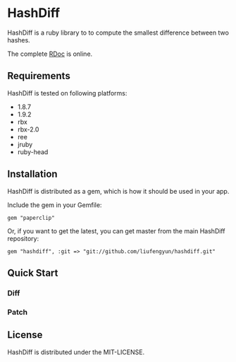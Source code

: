 HashDiff
=========

HashDiff is a ruby library to to compute the smallest difference between two hashes.

The complete [RDoc](http://rdoc.info/gems/hashdiff) is online.

Requirements
------------
HashDiff is tested on following platforms:

- 1.8.7
- 1.9.2
- rbx
- rbx-2.0
- ree
- jruby
- ruby-head

Installation
------------

HashDiff is distributed as a gem, which is how it should be used in your app.

Include the gem in your Gemfile:

    gem "paperclip"

Or, if you want to get the latest, you can get master from the main HashDiff repository:

    gem "hashdiff", :git => "git://github.com/liufengyun/hashdiff.git"

Quick Start
-----------

### Diff

### Patch

License
-------

HashDiff is distributed under the MIT-LICENSE.

